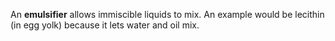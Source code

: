 An **emulsifier** allows immiscible liquids to mix. An example would be lecithin (in egg yolk) because it lets water and oil mix.